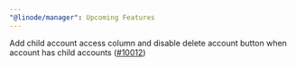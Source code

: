 ```yaml
---
"@linode/manager": Upcoming Features
---
```


Add child account access column and disable delete account button when account has child accounts ([#10012](https://github.com/linode/manager/pull/10012))
